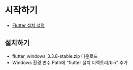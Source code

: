 # 시작하기 

* [Flutter 설치 설명](https://docs.flutter.dev/get-started/install/windows) 


## 설치하기 

* flutter_windows_3.3.8-stable.zip 다운로드 
* Windows 환경 변수 Path에 "flutter 설치 디렉토리/bin" 추가 

